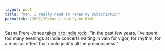 ```yaml
---
layout: post
title: "man, i really need to renew my subscription"
permalink: /2007/10/man-i-really-ne.html
---
```


<p>Sasha Frere-Jones <a href="http://www.newyorker.com/arts/critics/musical/2007/10/22/071022crmu_music_frerejones?printable=true">takes it to indie rock</a>:&nbsp; &quot;in the past few years, I’ve spent too many evenings at indie concerts
waiting in vain for vigor, for rhythm, for a musical effect that could
justify all the preciousness.&quot;</p>




